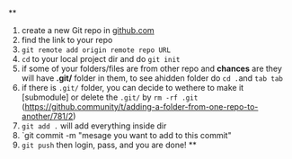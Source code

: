 **
1. create a new Git repo in [github.com](https://github.com/JasonTryharder/Hello-world.git)
2. find the link to your repo
3. `git remote add origin remote repo URL`
4. `cd` to your local project dir and do `git init`
5. if some of your folders/files are from other repo and **chances** are they will have **.git/** folder in them, to see ahidden folder do `cd .`and `tab tab`
6. if there is `.git/` folder, you can decide to wethere to make it [submodule] or delete the `.git/` by `rm -rf .git` (https://github.community/t/adding-a-folder-from-one-repo-to-another/781/2)
7. `git add .` will add everything inside dir 
8. `git commit -m "mesage you want to add to this commit"
9. `git push` then login, pass, and you are done!
**
